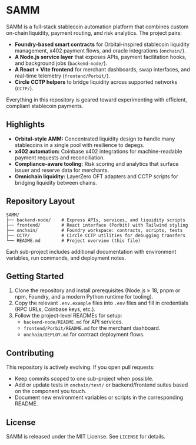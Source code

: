 # SAMM

SAMM is a full-stack stablecoin automation platform that combines custom on-chain liquidity, payment routing, and risk analytics. The project pairs:

* **Foundry-based smart contracts** for Orbital-inspired stablecoin liquidity management, x402 payment flows, and oracle integrations (`onchain/`).
* **A Node.js service layer** that exposes APIs, payment facilitation hooks, and background jobs (`backend-node/`).
* **A React + Vite frontend** for merchant dashboards, swap interfaces, and real-time telemetry (`frontend/Porbit/`).
* **Circle CCTP helpers** to bridge liquidity across supported networks (`CCTP/`).

Everything in this repository is geared toward experimenting with efficient, compliant stablecoin payments.

## Highlights

* **Orbital-style AMM:** Concentrated liquidity design to handle many stablecoins in a single pool with resilience to depegs.
* **x402 automation:** Coinbase x402 integrations for machine-readable payment requests and reconciliation.
* **Compliance-aware tooling:** Risk scoring and analytics that surface issuer and reserve data for merchants.
* **Omnichain liquidity:** LayerZero OFT adapters and CCTP scripts for bridging liquidity between chains.

## Repository Layout

```
SAMM/
├── backend-node/    # Express APIs, services, and liquidity scripts
├── frontend/        # React interface (Porbit) with Tailwind styling
├── onchain/         # Foundry workspace: contracts, scripts, tests
├── CCTP/            # Circle CCTP utilities for debugging transfers
└── README.md        # Project overview (this file)
```

Each sub-project includes additional documentation with environment variables, run commands, and deployment notes.

## Getting Started

1. Clone the repository and install prerequisites (Node.js ≥ 18, pnpm or npm, Foundry, and a modern Python runtime for tooling).
2. Copy the relevant `.env.example` files into `.env` files and fill in credentials (RPC URLs, Coinbase keys, etc.).
3. Follow the project-level READMEs for setup:
	* `backend-node/README.md` for API services.
	* `frontend/Porbit/README.md` for the merchant dashboard.
	* `onchain/DEPLOY.md` for contract deployment flows.

## Contributing

This repository is actively evolving. If you open pull requests:

* Keep commits scoped to one sub-project when possible.
* Add or update tests in `onchain/test/` or backend/frontend suites based on the component you touch.
* Document new environment variables or scripts in the corresponding README.

## License

SAMM is released under the MIT License. See `LICENSE` for details.



















